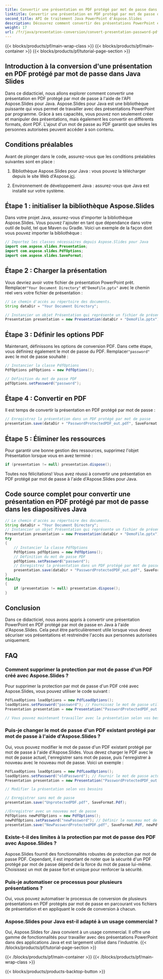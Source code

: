 ```yaml
---
title: Convertir une présentation en PDF protégé par mot de passe dans Java Slides
linktitle: Convertir une présentation en PDF protégé par mot de passe dans Java Slides
second_title: API de traitement Java PowerPoint d'Aspose.Slides
description: Découvrez comment convertir des présentations PowerPoint en PDF sécurisés et protégés par mot de passe en Java à l'aide d'Aspose.Slides. Améliorez la sécurité des documents.
weight: 17
url: /fr/java/presentation-conversion/convert-presentation-password-pdf-java-slides/
---
```


{{< blocks/products/pf/main-wrap-class >}}
{{< blocks/products/pf/main-container >}}
{{< blocks/products/pf/tutorial-page-section >}}


## Introduction à la conversion d'une présentation en PDF protégé par mot de passe dans Java Slides

Dans ce didacticiel, nous allons explorer comment convertir une présentation en PDF protégé par mot de passe à l'aide de l'API Aspose.Slides pour Java. Aspose.Slides pour Java est une bibliothèque puissante qui vous permet de travailler avec des présentations PowerPoint par programme. Grâce à ses capacités, vous pouvez non seulement créer et manipuler des présentations, mais également les convertir en différents formats, dont PDF. L'ajout d'un mot de passe au PDF garantit que seules les personnes autorisées peuvent accéder à son contenu.

## Conditions préalables

Avant de plonger dans le code, assurez-vous que les conditions préalables suivantes sont en place :

1.  Bibliothèque Aspose.Slides pour Java : vous pouvez la télécharger depuis le site Web d'Aspose.[ici](https://releases.aspose.com/slides/java/).

2. Environnement de développement Java : assurez-vous que Java est installé sur votre système.

## Étape 1 : initialiser la bibliothèque Aspose.Slides

Dans votre projet Java, assurez-vous d'importer la bibliothèque Aspose.Slides. Vous pouvez l'ajouter en tant que dépendance dans votre outil de build, tel que Maven ou Gradle. Voici un exemple de la façon dont vous pouvez importer la bibliothèque :

```java
// Importez les classes nécessaires depuis Aspose.Slides pour Java
import com.aspose.slides.Presentation;
import com.aspose.slides.PdfOptions;
import com.aspose.slides.SaveFormat;
```

## Étape 2 : Charger la présentation

 Vous devriez avoir votre fichier de présentation PowerPoint prêt. Remplacer`"Your Document Directory"` et`"DemoFile.pptx"` avec le chemin réel vers votre fichier de présentation :

```java
// Le chemin d'accès au répertoire des documents.
String dataDir = "Your Document Directory";

// Instancier un objet Présentation qui représente un fichier de présentation
Presentation presentation = new Presentation(dataDir + "DemoFile.pptx");
```

## Étape 3 : Définir les options PDF

 Maintenant, définissons les options de conversion PDF. Dans cette étape, vous définirez également le mot de passe du PDF. Remplacer`"password"` avec le mot de passe souhaité :

```java
// Instancier la classe PdfOptions
PdfOptions pdfOptions = new PdfOptions();

// Définition du mot de passe PDF
pdfOptions.setPassword("password");
```

## Étape 4 : Convertir en PDF

Il est temps de convertir la présentation en PDF protégé par mot de passe :

```java
// Enregistrez la présentation dans un PDF protégé par mot de passe
presentation.save(dataDir + "PasswordProtectedPDF_out.pdf", SaveFormat.Pdf, pdfOptions);
```

## Étape 5 : Éliminer les ressources

Pour garantir une bonne gestion des ressources, supprimez l'objet Présentation lorsque vous en avez terminé :

```java
if (presentation != null) presentation.dispose();
```

Toutes nos félicitations! Vous avez réussi à convertir une présentation en PDF protégé par mot de passe à l'aide d'Aspose.Slides pour Java.


## Code source complet pour convertir une présentation en PDF protégé par mot de passe dans les diapositives Java

```java
// Le chemin d'accès au répertoire des documents.
String dataDir = "Your Document Directory";
// Instancier un objet Présentation qui représente un fichier de présentation
Presentation presentation = new Presentation(dataDir + "DemoFile.pptx");
try
{
	// Instancier la classe PdfOptions
	PdfOptions pdfOptions = new PdfOptions();
	// Définition du mot de passe PDF
	pdfOptions.setPassword("password");
	// Enregistrez la présentation dans un PDF protégé par mot de passe
	presentation.save(dataDir + "PasswordProtectedPDF_out.pdf", SaveFormat.Pdf, pdfOptions);
}
finally
{
	if (presentation != null) presentation.dispose();
}
```

## Conclusion

Dans ce didacticiel, nous avons appris à convertir une présentation PowerPoint en PDF protégé par mot de passe en Java à l'aide d'Aspose.Slides. Cela peut être particulièrement utile lorsque vous devez sécuriser vos présentations et restreindre l'accès aux personnes autorisées uniquement.

## FAQ

### Comment supprimer la protection par mot de passe d'un PDF créé avec Aspose.Slides ?

Pour supprimer la protection par mot de passe d'un PDF créé avec Aspose.Slides, vous pouvez utiliser le code suivant :

```java
PdfLoadOptions loadOptions = new PdfLoadOptions();
loadOptions.setPassword("password"); // Fournissez le mot de passe utilisé lors de la création du PDF
Presentation presentation = new Presentation("PasswordProtectedPDF_out.pdf", loadOptions);

// Vous pouvez maintenant travailler avec la présentation selon vos besoins
```

### Puis-je changer le mot de passe d'un PDF existant protégé par mot de passe à l'aide d'Aspose.Slides ?

Oui, vous pouvez modifier le mot de passe d'un PDF existant protégé par mot de passe à l'aide d'Aspose.Slides. Vous devez charger le PDF avec le mot de passe actuel, l'enregistrer sans mot de passe, puis l'enregistrer à nouveau avec le nouveau mot de passe. Voici un exemple :

```java
PdfLoadOptions loadOptions = new PdfLoadOptions();
loadOptions.setPassword("oldPassword"); // Fournir le mot de passe actuel
Presentation presentation = new Presentation("PasswordProtectedPDF_out.pdf", loadOptions);

// Modifier la présentation selon vos besoins

// Enregistrer sans mot de passe
presentation.save("UnprotectedPDF.pdf", SaveFormat.Pdf);

//Enregistrer avec un nouveau mot de passe
PdfOptions newPdfOptions = new PdfOptions();
newPdfOptions.setPassword("newPassword"); // Définir le nouveau mot de passe
presentation.save("NewPasswordProtectedPDF.pdf", SaveFormat.Pdf, newPdfOptions);
```

### Existe-t-il des limites à la protection par mot de passe des PDF avec Aspose.Slides ?

Aspose.Slides fournit des fonctionnalités robustes de protection par mot de passe PDF. Cependant, il est important de noter que la sécurité d'un PDF protégé par mot de passe dépend de la force du mot de passe lui-même. Choisissez un mot de passe fort et unique pour renforcer la sécurité.

### Puis-je automatiser ce processus pour plusieurs présentations ?

Oui, vous pouvez automatiser le processus de conversion de plusieurs présentations en PDF protégés par mot de passe en parcourant vos fichiers de présentation et en appliquant le code de conversion à chacun.

### Aspose.Slides pour Java est-il adapté à un usage commercial ?

Oui, Aspose.Slides for Java convient à un usage commercial. Il offre une gamme de fonctionnalités pour travailler avec des présentations PowerPoint dans des applications Java et est largement utilisé dans l'industrie.
{{< /blocks/products/pf/tutorial-page-section >}}

{{< /blocks/products/pf/main-container >}}
{{< /blocks/products/pf/main-wrap-class >}}

{{< blocks/products/products-backtop-button >}}
